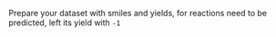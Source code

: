 Prepare your dataset with smiles and yields, for reactions need to be predicted, left its yield with `-1`
